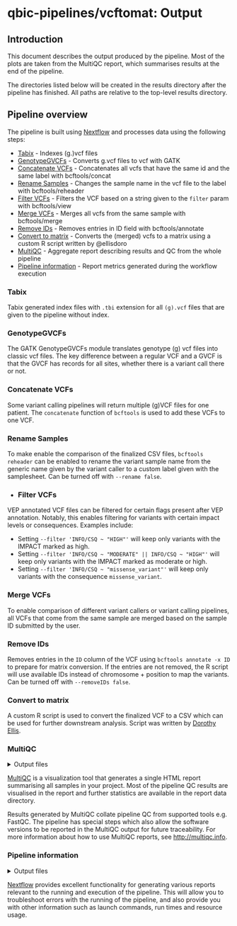 # qbic-pipelines/vcftomat: Output

## Introduction

This document describes the output produced by the pipeline. Most of the plots are taken from the MultiQC report, which summarises results at the end of the pipeline.

The directories listed below will be created in the results directory after the pipeline has finished. All paths are relative to the top-level results directory.

## Pipeline overview

The pipeline is built using [Nextflow](https://www.nextflow.io/) and processes data using the following steps:

- [Tabix](#tabix) - Indexes (g.)vcf files
- [GenotypeGVCFs](#genotypegvcfs) - Converts g.vcf files to vcf with GATK
- [Concatenate VCFs](#concatenate-vcfs) - Concatenates all vcfs that have the same id and the same label with bcftools/concat
- [Rename Samples](#rename-samples) - Changes the sample name in the vcf file to the label with bcftools/reheader
- [Filter VCFs](#filter-vcfs) - Filters the VCF based on a string given to the `filter` param with bcftools/view
- [Merge VCFs](#merge-vcfs) - Merges all vcfs from the same sample with bcftools/merge
- [Remove IDs](#remove-ids) - Removes entries in ID field with bcftools/annotate
- [Convert to matrix](#convert-to-matrix) - Converts the (merged) vcfs to a matrix using a custom R script written by @ellisdoro
- [MultiQC](#multiqc) - Aggregate report describing results and QC from the whole pipeline
- [Pipeline information](#pipeline-information) - Report metrics generated during the workflow execution

### Tabix

Tabix generated index files with `.tbi` extension for all `(g).vcf` files that are given to the pipeline without index.

### GenotypeGVCFs

The GATK GenotypeGVCFs module translates genotype (g) vcf files into classic vcf files. The key difference between a regular VCF and a GVCF is that the GVCF has records for all sites, whether there is a variant call there or not.

### Concatenate VCFs

Some variant calling pipelines will return multiple (g)VCF files for one patient. The `concatenate` function of `bcftools` is used to add these VCFs to one VCF.

### Rename Samples

To make enable the comparison of the finalized CSV files, `bcftools reheader` can be enabled to rename the variant sample name from the generic name given by the variant caller to a custom label given with the samplesheet. Can be turned off with `--rename false`.

- ### Filter VCFs

VEP annotated VCF files can be filtered for certain flags present after VEP annotation. Notably, this enables filtering for variants with certain impact levels or consequences. Examples include:
- Setting `--filter 'INFO/CSQ ~ "HIGH"'` will keep only variants with the IMPACT marked as high.
- Setting `--filter 'INFO/CSQ ~ "MODERATE" || INFO/CSQ ~ "HIGH"'` will keep only variants with the IMPACT marked as moderate or high.
- Setting `--filter 'INFO/CSQ ~ "missense_variant"'` will keep only variants with the consequence `missense_variant`.

### Merge VCFs

To enable comparison of different variant callers or variant calling pipelines, all VCFs that come from the same sample are merged based on the sample ID submitted by the user.

### Remove IDs

Removes entries in the `ID` column of the VCF using `bcftools annotate -x ID` to prepare for matrix conversion. If the entries are not removed, the R script will use available IDs instead of chromosome + position to map the variants. Can be turned off with `--removeIDs false`.

### Convert to matrix

A custom R script is used to convert the finalized VCF to a CSV which can be used for further downstream analysis. Script was written by [Dorothy Ellis](https://github.com/ellisdoro).

### MultiQC

<details markdown="1">
<summary>Output files</summary>

- `multiqc/`
  - `multiqc_report.html`: a standalone HTML file that can be viewed in your web browser.
  - `multiqc_data/`: directory containing parsed statistics from the different tools used in the pipeline.
  - `multiqc_plots/`: directory containing static images from the report in various formats.

</details>

[MultiQC](http://multiqc.info) is a visualization tool that generates a single HTML report summarising all samples in your project. Most of the pipeline QC results are visualised in the report and further statistics are available in the report data directory.

Results generated by MultiQC collate pipeline QC from supported tools e.g. FastQC. The pipeline has special steps which also allow the software versions to be reported in the MultiQC output for future traceability. For more information about how to use MultiQC reports, see <http://multiqc.info>.

### Pipeline information

<details markdown="1">
<summary>Output files</summary>

- `pipeline_info/`
  - Reports generated by Nextflow: `execution_report.html`, `execution_timeline.html`, `execution_trace.txt` and `pipeline_dag.dot`/`pipeline_dag.svg`.
  - Reports generated by the pipeline: `pipeline_report.html`, `pipeline_report.txt` and `software_versions.yml`. The `pipeline_report*` files will only be present if the `--email` / `--email_on_fail` parameter's are used when running the pipeline.
  - Reformatted samplesheet files used as input to the pipeline: `samplesheet.valid.csv`.
  - Parameters used by the pipeline run: `params.json`.

</details>

[Nextflow](https://www.nextflow.io/docs/latest/tracing.html) provides excellent functionality for generating various reports relevant to the running and execution of the pipeline. This will allow you to troubleshoot errors with the running of the pipeline, and also provide you with other information such as launch commands, run times and resource usage.
